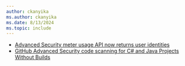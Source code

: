 ```yaml
---
author: ckanyika
ms.author: ckanyika
ms.date: 8/13/2024
ms.topic: include
---
```


- [Advanced Security meter usage API now returns user identities](#advanced-security-meter-usage-api-now-returns-user-identities)
- [GitHub Advanced Security code scanning for C# and Java Projects Without Builds](#github-advanced-security-code-scanning-for-c-and-java-projects-without-builds)

